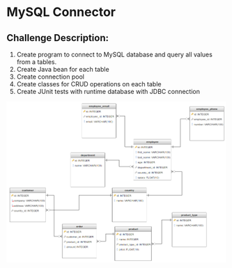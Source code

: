 MySQL Connector
===============

Challenge Description:
----------------------

1. Create program to connect to MySQL database and query all values from a tables.
2. Create Java bean for each table
3. Create connection pool
4. Create classes for CRUD operations on each table
5. Create JUnit tests with runtime database with JDBC connection

![Challenge Image](dbschema.png)
